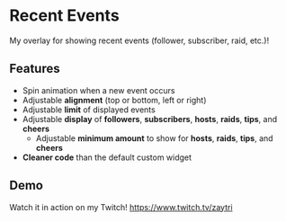 # Recent Events
My overlay for showing recent events (follower, subscriber, raid, etc.)!

## Features
- Spin animation when a new event occurs
- Adjustable **alignment** (top or bottom, left or right)
- Adjustable **limit** of displayed events
- Adjustable **display** of **followers**, **subscribers**, **hosts**, **raids**, **tips**, and **cheers**
  - Adjustable **minimum amount** to show for **hosts**, **raids**, **tips**, and **cheers**
- **Cleaner code** than the default custom widget

## Demo
Watch it in action on my Twitch! https://www.twitch.tv/zaytri